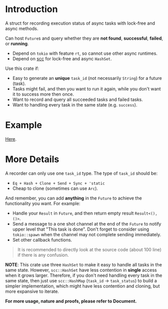 # Introduction

A struct for recording execution status of async tasks with lock-free and async methods.

Can host `Future`s and query whether they are **not found**, **successful**, **failed**, or **running**.

- Depend on `tokio` with feature `rt`, so cannot use other async runtimes.
- Depend on [scc](https://crates.io/crates/scc) for lock-free and async `HashSet`.

Use this crate if:
- Easy to generate an **unique** `task_id` (not necessarily `String`) for a future (task).
- Tasks might fail, and then you want to run it again, while you don't want it to success more then once.
- Want to record and query all succeeded tasks and failed tasks.
- Want to handling every task in the same state (e.g. `success`).

# Example
[Here](https://github.com/Ayana-chan/ipfs_storage_cruster/tree/master/crates/async_tasks_recorder/examples).

# More Details
A recorder can only use one `task_id` type. The type of `task_id` should be:
- `Eq + Hash + Clone + Send + Sync + 'static`
- Cheap to clone (sometimes can use `Arc`).

And remember, you can add **anything** in the `Future` to achieve the functionality you want.
For example:
- Handle your `Result` in `Future`, and then return empty result `Result<(),()>`.
- Send a message to a one shot channel at the end of the `Future` to notify upper level that "This task is done".
  Don't forget to consider using `tokio::spawn` when the channel may not complete sending immediately.
- Set other callback functions.

> It is recommended to directly look at the source code (about 100 line) if there is any confusion.

**NOTE**: This crate use three `HashSet` to make it easy to handle all tasks in the same state.
However, `scc::HashSet` have less contention in **single** access when it grows larger.
Therefore, if you don't need handling every task in the same state,
then just use `scc::HashMap` (`task_id` \-\> `task_status`) to build a simpler implementation,
which might have less contention and cloning, but more expansive to iterate.

**For more usage, nature and proofs, please refer to Document.**

